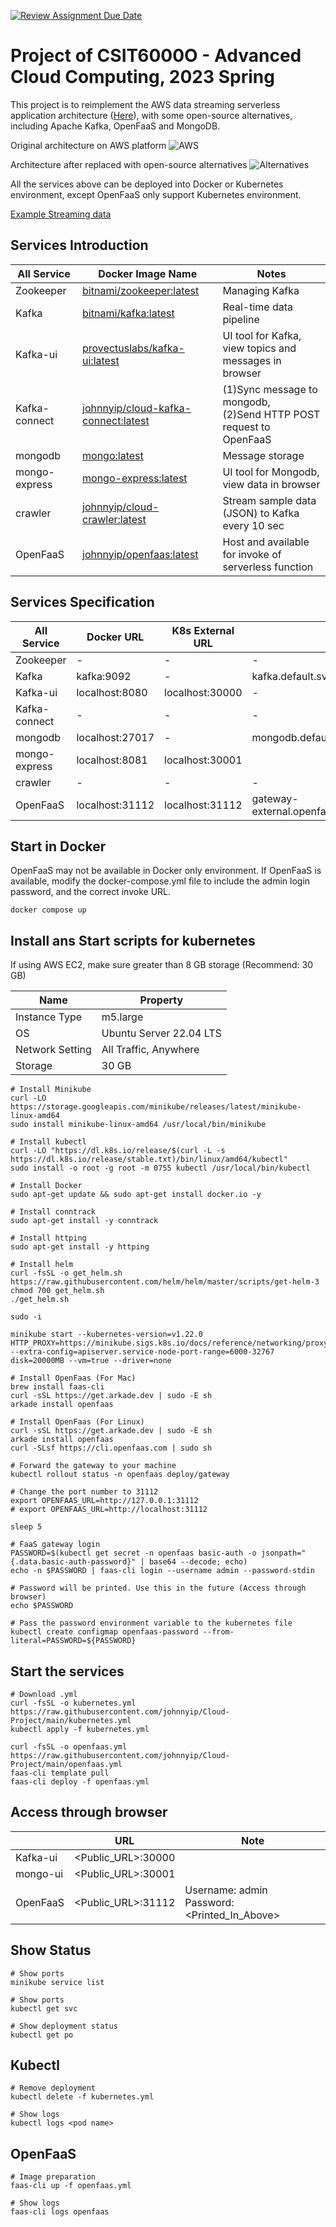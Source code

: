 [![Review Assignment Due Date](https://classroom.github.com/assets/deadline-readme-button-24ddc0f5d75046c5622901739e7c5dd533143b0c8e959d652212380cedb1ea36.svg)](https://classroom.github.com/a/Ha6DivV4)

# Project of CSIT6000O - Advanced Cloud Computing, 2023 Spring

This project is to reimplement the AWS data streaming serverless application architecture ([Here](https://github.com/aws-samples/lambda-refarch-streamprocessing)), with some open-source alternatives, including Apache Kafka, OpenFaaS and MongoDB.

Original architecture on AWS platform
![AWS](image/streamprocessing-diagram.png)

Architecture after replaced with open-source alternatives
![Alternatives](image/architecture.png)

All the services above can be deployed into Docker or Kubernetes environment, except OpenFaaS only support Kubernetes environment.

<!-- For more details, please check the project report here. -->

[Example Streaming data](https://data.gov.hk/tc-data/dataset/hk-hko-rss-smart-lamppost-weather-data/resource/eae90458-96ef-4b05-9222-b1ee4fff3487)

## Services Introduction

| All Service   | Docker Image Name                                                                            | Notes                                                                   |
| ------------- | -------------------------------------------------------------------------------------------- | ----------------------------------------------------------------------- |
| Zookeeper     | [bitnami/zookeeper:latest](https://hub.docker.com/r/bitnami/zookeeper)                       | Managing Kafka                                                          |
| Kafka         | [bitnami/kafka:latest](https://hub.docker.com/r/bitnami/kafka)                               | Real-time data pipeline                                                 |
| Kafka-ui      | [provectuslabs/kafka-ui:latest](https://hub.docker.com/r/provectuslabs/kafka-ui)             | UI tool for Kafka, view topics and messages in browser                  |
| Kafka-connect | [johnnyip/cloud-kafka-connect:latest](https://hub.docker.com/r/johnnyip/cloud-kafka-connect) | (1)Sync message to mongodb, <br/> (2)Send HTTP POST request to OpenFaaS |
| mongodb       | [mongo:latest](https://hub.docker.com/_/mongo)                                               | Message storage                                                         |
| mongo-express | [mongo-express:latest](https://hub.docker.com/_/mongo-express)                               | UI tool for Mongodb, view data in browser                               |
| crawler       | [johnnyip/cloud-crawler:latest](https://hub.docker.com/r/johnnyip/cloud-crawler)             | Stream sample data (JSON) to Kafka every 10 sec                         |
| OpenFaaS      | [johnnyip/openfaas:latest](https://hub.docker.com/r/johnnyip/openfaas)                       | Host and available for invoke of serverless function                    |

## Services Specification

| All Service   | Docker URL      | K8s External URL | K8s Internal URL                                                   |
| ------------- | --------------- | ---------------- | ------------------------------------------------------------------ |
| Zookeeper     | -               | -                | -                                                                  |
| Kafka         | kafka:9092      | -                | kafka.default.svc.cluster.local:9092                               |
| Kafka-ui      | localhost:8080  | localhost:30000  | -                                                                  |
| Kafka-connect | -               | -                | -                                                                  |
| mongodb       | localhost:27017 | -                | mongodb.default.svc.cluster.local:27017                            |
| mongo-express | localhost:8081  | localhost:30001  |                                                                    |
| crawler       | -               | -                | -                                                                  |
| OpenFaaS      | localhost:31112 | localhost:31112  | gateway-external.openfaas.svc.cluster.local:8080/function/openfaas |

## Start in Docker

OpenFaaS may not be available in Docker only environment.
If OpenFaaS is available, modify the docker-compose.yml file to include the admin login password, and the correct invoke URL.

```
docker compose up
```

## Install ans Start scripts for kubernetes

If using AWS EC2, make sure greater than 8 GB storage (Recommend: 30 GB)

| Name            | Property                |
| --------------- | ----------------------- |
| Instance Type   | m5.large                |
| OS              | Ubuntu Server 22.04 LTS |
| Network Setting | All Traffic, Anywhere   |
| Storage         | 30 GB                   |

```
# Install Minikube
curl -LO https://storage.googleapis.com/minikube/releases/latest/minikube-linux-amd64
sudo install minikube-linux-amd64 /usr/local/bin/minikube

# Install kubectl
curl -LO "https://dl.k8s.io/release/$(curl -L -s https://dl.k8s.io/release/stable.txt)/bin/linux/amd64/kubectl"
sudo install -o root -g root -m 0755 kubectl /usr/local/bin/kubectl

# Install Docker
sudo apt-get update && sudo apt-get install docker.io -y

# Install conntrack
sudo apt-get install -y conntrack

# Install httping
sudo apt-get install -y httping

# Install helm
curl -fsSL -o get_helm.sh https://raw.githubusercontent.com/helm/helm/master/scripts/get-helm-3
chmod 700 get_helm.sh
./get_helm.sh

sudo -i
```

```
minikube start --kubernetes-version=v1.22.0 HTTP_PROXY=https://minikube.sigs.k8s.io/docs/reference/networking/proxy/ --extra-config=apiserver.service-node-port-range=6000-32767 disk=20000MB --vm=true --driver=none

# Install OpenFaas (For Mac)
brew install faas-cli
curl -sSL https://get.arkade.dev | sudo -E sh
arkade install openfaas

# Install OpenFaas (For Linux)
curl -sSL https://get.arkade.dev | sudo -E sh
arkade install openfaas
curl -SLsf https://cli.openfaas.com | sudo sh
```

```
# Forward the gateway to your machine
kubectl rollout status -n openfaas deploy/gateway

# Change the port number to 31112
export OPENFAAS_URL=http://127.0.0.1:31112
# export OPENFAAS_URL=http://localhost:31112

sleep 5

# FaaS gateway login
PASSWORD=$(kubectl get secret -n openfaas basic-auth -o jsonpath="{.data.basic-auth-password}" | base64 --decode; echo)
echo -n $PASSWORD | faas-cli login --username admin --password-stdin

# Password will be printed. Use this in the future (Access through browser)
echo $PASSWORD

# Pass the password environment variable to the kubernetes file
kubectl create configmap openfaas-password --from-literal=PASSWORD=${PASSWORD}
```

## Start the services

```
# Download .yml
curl -fsSL -o kubernetes.yml https://raw.githubusercontent.com/johnnyip/Cloud-Project/main/kubernetes.yml
kubectl apply -f kubernetes.yml

curl -fsSL -o openfaas.yml https://raw.githubusercontent.com/johnnyip/Cloud-Project/main/openfaas.yml
faas-cli template pull
faas-cli deploy -f openfaas.yml
```

## Access through browser

|          | URL                | Note                                               |
| -------- | ------------------ | -------------------------------------------------- |
| Kafka-ui | <Public_URL>:30000 |                                                    |
| mongo-ui | <Public_URL>:30001 |                                                    |
| OpenFaaS | <Public_URL>:31112 | Username: admin<br /> Password: <Printed_In_Above> |

## Show Status

```
# Show ports
minikube service list

# Show ports
kubectl get svc

# Show deployment status
kubectl get po
```

## Kubectl

```
# Remove deployment
kubectl delete -f kubernetes.yml

# Show logs
kubectl logs <pod name>
```

## OpenFaaS

```
# Image preparation
faas-cli up -f openfaas.yml

# Show logs
faas-cli logs openfaas
```
